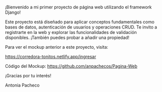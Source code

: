 ¡Bienvenido a mi primer proyecto de página web utilizando el framework Django!

Este proyecto está diseñado para aplicar conceptos fundamentales como bases de datos, 
autenticación de usuarios y operaciones CRUD. Te invito a registrarte en la web y explorar las funcionalidades de validación disponibles. 
¡También puedes probar a añadir una propiedad!

Para ver el mockup anterior a este proyecto, visita:

https://corredora-tonitos.netlify.app/ingresar

Código del Mockup: https://github.com/anpachecos/Pagina-Web

¡Gracias por tu interés!

Antonia Pacheco
